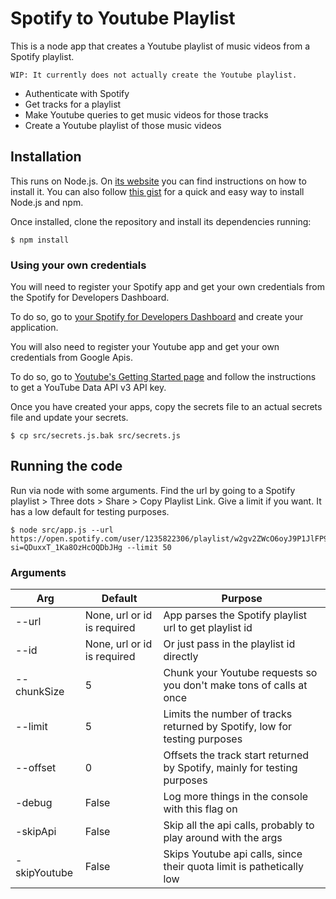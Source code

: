 # Spotify to Youtube Playlist

This is a node app that creates a Youtube playlist of music videos from a Spotify playlist.

`WIP: It currently does not actually create the Youtube playlist.`

* Authenticate with Spotify
* Get tracks for a playlist
* Make Youtube queries to get music videos for those tracks
* Create a Youtube playlist of those music videos

## Installation

This runs on Node.js. On [its website](http://www.nodejs.org/download/) you can find instructions on how to install it. You can also follow [this gist](https://gist.github.com/isaacs/579814) for a quick and easy way to install Node.js and npm.

Once installed, clone the repository and install its dependencies running:

    $ npm install

### Using your own credentials
You will need to register your Spotify app and get your own credentials from the Spotify for Developers Dashboard.

To do so, go to [your Spotify for Developers Dashboard](https://beta.developer.spotify.com/dashboard) and create your application.

You will also need to register your Youtube app and get your own credentials from Google Apis.

To do so, go to [Youtube's Getting Started page](https://developers.google.com/youtube/v3/getting-started) and follow the instructions to get a YouTube Data API v3 API key.

Once you have created your apps, copy the secrets file to an actual secrets file and update your secrets.

    $ cp src/secrets.js.bak src/secrets.js

## Running the code
Run via node with some arguments.
Find the url by going to a Spotify playlist > Three dots > Share > Copy Playlist Link.
Give a limit if you want. It has a low default for testing purposes.

    $ node src/app.js --url https://open.spotify.com/user/1235822306/playlist/w2gv2ZWcO6oyJ9P1JlFP9U?si=QDuxxT_1Ka8OzHcOQDbJHg --limit 50

### Arguments

Arg | Default | Purpose
--- | --- | ---
--url | None, url or id is required | App parses the Spotify playlist url to get playlist id
--id | None, url or id is required | Or just pass in the playlist id directly
--chunkSize | 5 | Chunk your Youtube requests so you don't make tons of calls at once
--limit | 5 | Limits the number of tracks returned by Spotify, low for testing purposes
--offset | 0 | Offsets the track start returned by Spotify, mainly for testing purposes
-debug | False | Log more things in the console with this flag on
-skipApi | False | Skip all the api calls, probably to play around with the args
-skipYoutube | False | Skips Youtube api calls, since their quota limit is pathetically low
